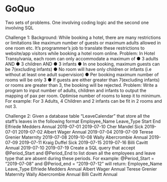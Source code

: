 # GoQuo
Two sets of problems. One involving coding logic and the second one involving SQL

Challenge 1:
Background:
While booking a hotel, there are many restrictions or limitations like maximum number of guests
or maximum adults allowed in one room etc. It’s programmer’s job to translate these restrictions
to website/app visitors while booking a hotel room online.
Problem:
In Hotel Transylvania, each room can only accommodate a maximum of
● 3 adults
AND
● 3 children
AND
● 3 infants
● In one booking, maximum guests can be 7(excluding infants)
● No room will have only children or infants (i.e without at least one adult supervision)
● Per booking maximum number of rooms will be only 3
● If guests are either greater than 7(excluding infants) or rooms are greater than 3, the
booking will be rejected.
Problem:
Write a program to input number of adults, children and infants to output the mapping of pax per
room. Optimise number of rooms to keep it to minimum.
For example:
For 3 Adults, 4 Children and 2 infants can be fit in 2 rooms and not 3.


Challenge 2:
Given a database table “LeaveCalendar” that store all the staff’s leaves in the following format
Employee_Name Leave_Type Start End
Elfriede Medders Annual 2019-07-01 2019-07-10
Cher Mandel Sick 2019-07-01 2019-07-02
Albert Wager Annual 2019-07-04 2019-07-09
Terese Grenier Maternity 2019-07-08 2019-10-08
Wally Abercrombie Annual 2019-07-09 2019-07-11
Kraig Duffel Sick 2019-07-15 2019-07-16
Billi Cavitt Annual 2019-07-10 2019-07-19
Create a SQL query that accept @Period_Start and @Period_End to list down all the
employees and leave type that are absent during these periods. For example:
@Period_Start = “2019-07-08” and @Period_end = “2019-07-12” will return:
Employee_Name Leave_Type
Elfriede Medders Annual
Albert Wager Annual
Terese Grenier Maternity
Wally Abercrombie Annual
Billi Cavitt Annual

